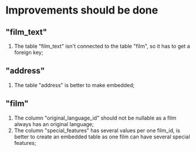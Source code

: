# Improvements should be done

## "film_text"

1. The table "film_text" isn't connected to the table "film", so it has to get a foreign key;

## "address"

1. The table "address" is better to make embedded;

## "film"

1. The column "original_language_id" should not be nullable as a film always has an original language;
2. The column "special_features" has several values per one film_id, is better to create an embedded table as one film can have several special features;